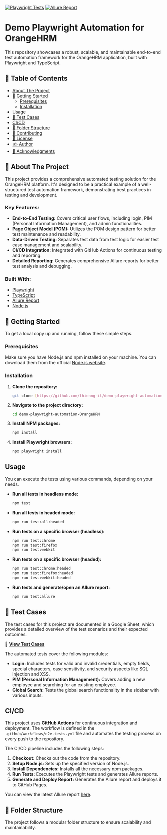 [![Playwright Tests](https://github.com/thienng-it/demo-playwright-automation-OrangeHRM/actions/workflows/e2e.tests.yml/badge.svg)](https://github.com/thienng-it/demo-playwright-automation-OrangeHRM/actions/workflows/e2e.tests.yml)
[![Allure Report](https://img.shields.io/badge/Allure%20Report-deployed-brightgreen)](https://thienng-it.github.io/demo-playwright-automation-OrangeHRM/)

# Demo Playwright Automation for OrangeHRM

This repository showcases a robust, scalable, and maintainable end-to-end test automation framework for the OrangeHRM application, built with Playwright and TypeScript.

## 📝 Table of Contents

- [About The Project](#about-the-project)
- [🚀 Getting Started](#getting-started)
  - [Prerequisites](#prerequisites)
  - [Installation](#installation)
- [Usage](#usage)
- [🧪 Test Cases](#test-cases)
- [CI/CD](#cicd)
- [📁 Folder Structure](#folder-structure)
- [🤝 Contributing](#contributing)
- [📜 License](#license)
- [✍️ Author](#author)
- [🎉 Acknowledgments](#acknowledgments)

## 🌟 About The Project

This project provides a comprehensive automated testing solution for the OrangeHRM platform. It's designed to be a practical example of a well-structured test automation framework, demonstrating best practices in testing and development.

### Key Features:

- **End-to-End Testing:** Covers critical user flows, including login, PIM (Personal Information Management), and admin functionalities.
- **Page Object Model (POM):** Utilizes the POM design pattern for better test maintenance and readability.
- **Data-Driven Testing:** Separates test data from test logic for easier test case management and scalability.
- **CI/CD Integration:** Integrated with GitHub Actions for continuous testing and reporting.
- **Detailed Reporting:** Generates comprehensive Allure reports for better test analysis and debugging.

### Built With:

- [Playwright](https://playwright.dev/)
- [TypeScript](https://www.typescriptlang.org/)
- [Allure Report](https://qameta.io/allure-framework/)
- [Node.js](https://nodejs.org/)

## 🚀 Getting Started

To get a local copy up and running, follow these simple steps.

### Prerequisites

Make sure you have Node.js and npm installed on your machine. You can download them from the official [Node.js website](https://nodejs.org/en/download/).

### Installation

1.  **Clone the repository:**
    ```sh
    git clone [https://github.com/thienng-it/demo-playwright-automation-OrangeHRM.git](https://github.com/thienng-it/demo-playwright-automation-OrangeHRM.git)
    ```
2.  **Navigate to the project directory:**
    ```sh
    cd demo-playwright-automation-OrangeHRM
    ```
3.  **Install NPM packages:**
    ```sh
    npm install
    ```
4.  **Install Playwright browsers:**
    ```sh
    npx playwright install
    ```

## Usage

You can execute the tests using various commands, depending on your needs.

- **Run all tests in headless mode:**
  ```sh
  npm test
  ```
- **Run all tests in headed mode:**
  ```sh
  npm run test:all:headed
  ```
- **Run tests on a specific browser (headless):**
  ```sh
  npm run test:chrome
  npm run test:firefox
  npm run test:webkit
  ```
- **Run tests on a specific browser (headed):**
  ```sh
  npm run test:chrome:headed
  npm run test:firefox:headed
  npm run test:webkit:headed
  ```
- **Run tests and generate/open an Allure report:**
  ```sh
  npm run test:allure
  ```

## 🧪 Test Cases

The test cases for this project are documented in a Google Sheet, which provides a detailed overview of the test scenarios and their expected outcomes.

🔗 **[View Test Cases](https://docs.google.com/spreadsheets/d/1jXi2Vakr6QWTMQlQon2ymEK025_eQ8FtvK2pNuZOtx0/edit?usp=sharing)**

The automated tests cover the following modules:

- **Login:** Includes tests for valid and invalid credentials, empty fields, special characters, case sensitivity, and security aspects like SQL injection and XSS.
- **PIM (Personal Information Management):** Covers adding a new employee and searching for an existing employee.
- **Global Search:** Tests the global search functionality in the sidebar with various inputs.

## CI/CD

This project uses **GitHub Actions** for continuous integration and deployment. The workflow is defined in the `.github/workflows/e2e.tests.yml` file and automates the testing process on every push to the repository.

The CI/CD pipeline includes the following steps:

1.  **Checkout:** Checks out the code from the repository.
2.  **Setup Node.js:** Sets up the specified version of Node.js.
3.  **Install Dependencies:** Installs all the necessary npm packages.
4.  **Run Tests:** Executes the Playwright tests and generates Allure reports.
5.  **Generate and Deploy Report:** Generates the Allure report and deploys it to GitHub Pages.

You can view the latest Allure report [here](https://thienng-it.github.io/demo-playwright-automation-OrangeHRM/).

## 📁 Folder Structure

The project follows a modular folder structure to ensure scalability and maintainability.
